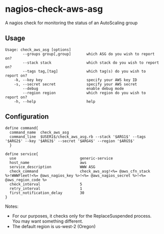 nagios-check-aws-asg
====================

A nagios check for monitoring the status of an AutoScaling group

Usage
-----
    Usage: check_aws_asg [options]
            --groups group[,group]       which ASG do you wish to report on?
            --stack stack                which stack do you wish to report on?
            --tags tag,[tag]             which tag(s) do you wish to report on?
        -k, --key key                    specify your AWS key ID
        -s, --secret secret              specify your AWS secret
            --debug                      enable debug mode
            --region region              which region do you wish to report on?
        -h, --help                       help

Configuration
-------------

    define command{
      command_name  check_aws_asg
      command_line  $USER1$/check_aws_asg.rb --stack '$ARG1$' --tags '$ARG2$' --key '$ARG3$' --secret '$ARG4$' --region '$ARG5$'
      }
    
    define service{
      use                             generic-service
      host_name                       aws
      service_description             WWW ASG
      check_command                   check_aws_asg!<%= @aws_cfn_stack %>!WWWFleet!<%= @aws_nagios_key %>!<%= @aws_nagios_secret %>!<%= @aws_region_code %>
      check_interval                  5
      retry_interval                  1
      first_notification_delay        30
    }


Notes:
* For our purposes, it checks only for the ReplaceSuspended process. You may want something different.
* The default region is us-west-2 (Oregon)